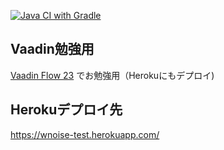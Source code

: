 [![Java CI with Gradle](https://github.com/WhiteNoise0000/vaadin-lern/actions/workflows/gradle.yml/badge.svg)](https://github.com/WhiteNoise0000/vaadin-lern/actions/workflows/gradle.yml)

## Vaadin勉強用
 [Vaadin Flow 23](https://vaadin.com/docs/latest/) でお勉強用（Herokuにもデプロイ)

## Herokuデプロイ先
 https://wnoise-test.herokuapp.com/
